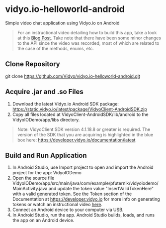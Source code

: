 # vidyo.io-helloworld-android
Simple video chat application using Vidyo.io on Android

> For an instructional video detailing how to build this app, take a look at this [Blog Post](https://vidyo.io/how-to/build-mobile-video-chat-app-android-minutes). Take note that there have been some minor changes to the API since the video was recorded, most of which are related to the case of the methods, enums, etc.

## Clone Repository
git clone https://github.com/Vidyo/vidyo.io-helloworld-android.git

## Acquire .jar and .so Files
1. Download the latest Vidyo.io Android SDK package: https://static.vidyo.io/latest/package/VidyoClient-AndroidSDK.zip
2. Copy all files located at VidyoClient-AndroidSDK/lib/android to the VidyoIODemo/app/libs directory.

> Note: VidyoClient SDK version 4.1.18.8 or greater is required.
> The version of the SDK that you are acquiring is highlighted in the blue box here: https://developer.vidyo.io/documentation/latest

## Build and Run Application
1. In Android Studio, use Import project to open and import the Android project for the app: VidyoIODemo
2. Open the source file VidyoIODemo/app/src/main/java/com/example/pfuternik/vidyoiodemo/MainActivity.java and update the token value "InsertValidTokenHere" with a valid generated token. See the Token section of the Documentation at https://developer.vidyo.io for more info on generating tokens or watch an instructional video [here](https://support.vidyo.io/hc/en-us/articles/115004915647-Generate-Vidyo-io-Tokens).
3. Connect an Android device to your computer via USB.
4. In Android Studio, run the app. Android Studio builds, loads, and runs the app on an Android device.

